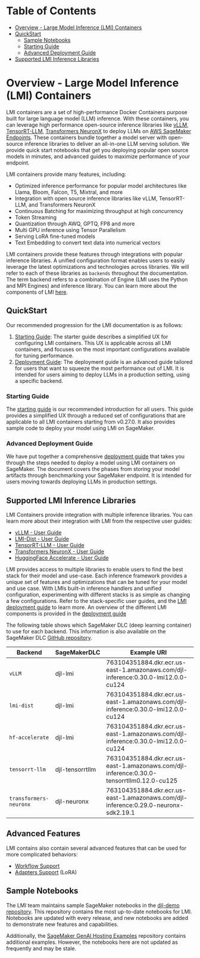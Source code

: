 # Table of Contents

- [Overview - Large Model Inference (LMI) Containers](#overview---large-model-inference-lmi-containers)
- [QuickStart](#quickstart)
  - [Sample Notebooks](#sample-notebooks)
  - [Starting Guide](#starting-guide)
  - [Advanced Deployment Guide](#advanced-deployment-guide)
- [Supported LMI Inference Libraries](#supported-lmi-inference-libraries)

# Overview - Large Model Inference (LMI) Containers

LMI containers are a set of high-performance Docker Containers purpose built for large language model (LLM) inference. 
With these containers, you can leverage high performance open-source inference libraries like [vLLM](https://github.com/vllm-project/vllm), [TensorRT-LLM](https://github.com/NVIDIA/TensorRT-LLM), 
[Transformers NeuronX](https://github.com/aws-neuron/transformers-neuronx) to deploy LLMs on [AWS SageMaker Endpoints](https://docs.aws.amazon.com/sagemaker/latest/dg/realtime-endpoints.html). 
These containers bundle together a model server with open-source inference libraries to deliver an all-in-one LLM serving solution.
We provide quick start notebooks that get you deploying popular open source models in minutes, and advanced guides to maximize performance of your endpoint.

LMI containers provide many features, including:

* Optimized inference performance for popular model architectures like Llama, Bloom, Falcon, T5, Mixtral, and more
* Integration with open source inference libraries like vLLM, TensorRT-LLM, and Transformers NeuronX
* Continuous Batching for maximizing throughput at high concurrency
* Token Streaming
* Quantization through AWQ, GPTQ, FP8 and more 
* Multi GPU inference using Tensor Parallelism
* Serving LoRA fine-tuned models
* Text Embedding to convert text data into numerical vectors 

LMI containers provide these features through integrations with popular inference libraries.
A unified configuration format enables users to easily leverage the latest optimizations and technologies across libraries.
We will refer to each of these libraries as `backends` throughout the documentation. 
The term backend refers to a combination of Engine (LMI uses the Python and MPI Engines) and inference library.
You can learn more about the components of LMI [here](deployment_guide/README.md#components-of-lmi).

## QuickStart

Our recommended progression for the LMI documentation is as follows:

1. [Starting Guide](#starting-guide): The starter guide describes a simplified UX for configuring LMI containers. This UX is applicable across all LMI containers, and focuses on the most important configurations available for tuning performance.
2. [Deployment Guide](#advanced-deployment-guide): The deployment guide is an advanced guide tailored for users that want to squeeze the most performance out of LMI. It is intended for users aiming to deploy LLMs in a production setting, using a specific backend.

### Starting Guide

The [starting guide](user_guides/starting-guide.md) is our recommended introduction for all users. 
This guide provides a simplified UX through a reduced set of configurations that are applicable to all LMI containers starting from v0.27.0.
It also provides sample code to deploy your model using LMI on SageMaker.

### Advanced Deployment Guide

We have put together a comprehensive [deployment guide](deployment_guide/README.md) that takes you through the steps needed to deploy a model using LMI containers on SageMaker.
The document covers the phases from storing your model artifacts through benchmarking your SageMaker endpoint.
It is intended for users moving towards deploying LLMs in production settings.

## Supported LMI Inference Libraries

LMI Containers provide integration with multiple inference libraries.
You can learn more about their integration with LMI from the respective user guides:

* [vLLM - User Guide](user_guides/vllm_user_guide.md)
* [LMI-Dist - User Guide](user_guides/lmi-dist_user_guide.md)
* [TensorRT-LLM - User Guide](user_guides/trt_llm_user_guide.md)
* [Transformers NeuronX - User Guide](user_guides/tnx_user_guide.md)
* [HuggingFace Accelerate - User Guide](user_guides/hf_accelerate.md)

LMI provides access to multiple libraries to enable users to find the best stack for their model and use-case. 
Each inference framework provides a unique set of features and optimizations that can be tuned for your model and use case.
With LMIs built-in inference handlers and unified configuration, experimenting with different stacks is as simple as changing a few configurations.
Refer to the stack-specific user guides, and the [LMI deployment guide](deployment_guide/README.md) to learn more.
An overview of the different LMI components is provided in the [deployment guide](deployment_guide/README.md#components-of-lmi)

The following table shows which SageMaker DLC (deep learning container) to use for each backend.
This information is also available on the SageMaker DLC [GitHub repository](https://github.com/aws/deep-learning-containers/blob/master/available_images.md#large-model-inference-containers).

| Backend                | SageMakerDLC    | Example URI                                                                               |
|------------------------|-----------------|-------------------------------------------------------------------------------------------|
| `vLLM`                 | djl-lmi         | 763104351884.dkr.ecr.us-east-1.amazonaws.com/djl-inference:0.30.0-lmi12.0.0-cu124         |
| `lmi-dist`             | djl-lmi         | 763104351884.dkr.ecr.us-east-1.amazonaws.com/djl-inference:0.30.0-lmi12.0.0-cu124         |
| `hf-accelerate`        | djl-lmi         | 763104351884.dkr.ecr.us-east-1.amazonaws.com/djl-inference:0.30.0-lmi12.0.0-cu124         |
| `tensorrt-llm`         | djl-tensorrtllm | 763104351884.dkr.ecr.us-east-1.amazonaws.com/djl-inference:0.30.0-tensorrtllm0.12.0-cu125 |
| `transformers-neuronx` | djl-neuronx     | 763104351884.dkr.ecr.us-east-1.amazonaws.com/djl-inference:0.29.0-neuronx-sdk2.19.1       |

## Advanced Features

LMI contains also contain several advanced features that can be used for more complicated behaviors:

- [Workflow Support](../workflows.md)
- [Adapters Support](../adapters.md) (LoRA)

## Sample Notebooks

The LMI team maintains sample SageMaker notebooks in the [djl-demo repository](https://github.com/deepjavalibrary/djl-demo/tree/master/aws/sagemaker/large-model-inference/sample-llm).
This repository contains the most up-to-date notebooks for LMI.
Notebooks are updated with every release, and new notebooks are added to demonstrate new features and capabilities.

Additionally, the [SageMaker GenAI Hosting Examples](https://github.com/aws-samples/sagemaker-genai-hosting-examples) repository contains additional examples.
However, the notebooks here are not updated as frequently and may be stale.

